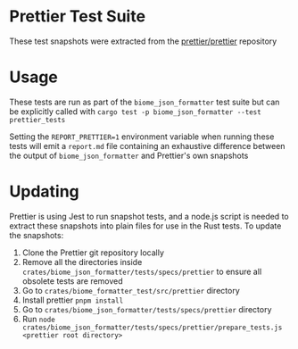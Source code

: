 # Prettier Test Suite

These test snapshots were extracted from the
[prettier/prettier](https://github.com/prettier/prettier) repository

# Usage

These tests are run as part of the `biome_json_formatter` test suite but can be
explicitly called with `cargo test -p biome_json_formatter --test prettier_tests`

Setting the `REPORT_PRETTIER=1` environment variable when running these tests
will emit a `report.md` file containing an exhaustive difference between the
output of `biome_json_formatter` and Prettier's own snapshots

# Updating

Prettier is using Jest to run snapshot tests, and a node.js script is needed to
extract these snapshots into plain files for use in the Rust tests. To update
the snapshots:

1. Clone the Prettier git repository locally
2. Remove all the directories inside
	 `crates/biome_json_formatter/tests/specs/prettier` to ensure all obsolete tests are
	 removed
3. Go to `crates/biome_formatter_test/src/prettier` directory
4. Install prettier ``pnpm install``
5. Go to `crates/biome_json_formatter/tests/specs/prettier` directory
6. Run
	 `node crates/biome_json_formatter/tests/specs/prettier/prepare_tests.js <prettier root directory>`
